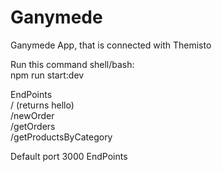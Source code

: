 # Ganymede
Ganymede App, that is connected with Themisto

Run this command shell/bash:
<br/>
npm run start:dev
<br/>

EndPoints <br/>
 /   (returns hello)
	<br/>
 /newOrder
	<br/>
 /getOrders
	<br/>
 /getProductsByCategory
<br/>


Default port 3000
EndPoints


